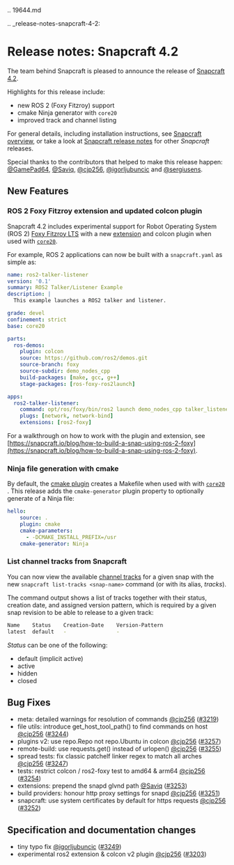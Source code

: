 .. 19644.md

.. _release-notes-snapcraft-4-2:

# Release notes: Snapcraft 4.2

The team behind Snapcraft is pleased to announce the release of [Snapcraft 4.2](https://github.com/snapcore/snapcraft/releases/tag/4.2).

Highlights for this release include:
* new ROS 2 (Foxy Fitzroy) support
* cmake Ninja generator with `core20`
* improved track and channel listing

For general details, including installation instructions, see [Snapcraft overview](snapcraft-overview.md), or take a look at [Snapcraft release notes](snapcraft-release-notes.md) for other  *Snapcraft*  releases.

Special thanks to the contributors that helped to make this release happen: [@GamePad64](https://github.com/GamePad64), [@Saviq](https://github.com/Saviq), [@cjp256](https://github.com/cjp256), [@igorljubuncic](https://github.com/igorljubuncic) and [@sergiusens](https://github.com/sergiusens).

## New Features

### ROS 2 Foxy Fitzroy extension and updated colcon plugin

Snapcraft 4.2 includes experimental support for Robot Operating System  (ROS 2) [Foxy Fitzroy LTS](https://index.ros.org/doc/ros2/Releases/Release-Foxy-Fitzroy)  with a new [extension](the-ros2-foxy-extension.md) and colcon plugin when used with [`core20`](base-snaps.md).

For example, ROS 2 applications can now be built with a  `snapcraft.yaml` as simple as:

```yaml
name: ros2-talker-listener
version: '0.1'
summary: ROS2 Talker/Listener Example
description: |
  This example launches a ROS2 talker and listener.

grade: devel
confinement: strict
base: core20

parts:
  ros-demos:
    plugin: colcon
    source: https://github.com/ros2/demos.git
    source-branch: foxy
    source-subdir: demo_nodes_cpp
    build-packages: [make, gcc, g++]
    stage-packages: [ros-foxy-ros2launch]

apps:
  ros2-talker-listener:
    command: opt/ros/foxy/bin/ros2 launch demo_nodes_cpp talker_listener.launch.py
    plugs: [network, network-bind]
    extensions: [ros2-foxy]
```

For a walkthrough on how to work with the plugin and extension, see [https://snapcraft.io/blog/how-to-build-a-snap-using-ros-2-foxy](https://snapcraft.io/blog/how-to-build-a-snap-using-ros-2-foxy).

### Ninja file generation with cmake

By default, the [cmake plugin](t/the-cmake-plugin/8621) creates a Makefile when used with with  [`core20`](base-snaps.md) . This release adds the `cmake-generator` plugin property to optionally generate of a Ninja file:

```yaml
hello:
    source: .
    plugin: cmake
    cmake-parameters:
      - -DCMAKE_INSTALL_PREFIX=/usr
    cmake-generator: Ninja
```
### List channel tracks from Snapcraft

You can now view the available [channel tracks](https://snapcraft.io/docs/using-tracks) for a given snap with the new `snapcraft list-tracks <snap-name>` command (or with its alias, _tracks_).

The command output shows a list of tracks together with their status, creation date, and assigned version pattern, which is required by a given snap revision to be able to release to a given track:


```bash
Name    Status    Creation-Date    Version-Pattern
latest  default   -                -
```

_Status_ can be one of the following:
* default (implicit active)
* active
* hidden
* closed

## Bug Fixes

* meta: detailed warnings for resolution of commands [@cjp256](https://github.com/cjp256) ([#3219](https://github.com/snapcore/snapcraft/pull/3219))
* file utils: introduce get_host_tool_path() to find commands on host [@cjp256](https://github.com/cjp256) ([#3244](https://github.com/snapcore/snapcraft/pull/3244))
* plugins v2: use repo.Repo not repo.Ubuntu in colcon [@cjp256](https://github.com/cjp256) ([#3257](https://github.com/snapcore/snapcraft/pull/3257))
* remote-build: use requests.get() instead of urlopen() [@cjp256](https://github.com/cjp256) ([#3255](https://github.com/snapcore/snapcraft/pull/3255))
* spread tests: fix classic patchelf linker regex to match all arches [@cjp256](https://github.com/cjp256) ([#3247](https://github.com/snapcore/snapcraft/pull/3247))
* tests: restrict colcon / ros2-foxy test to amd64 & arm64 [@cjp256](https://github.com/cjp256) ([#3254](https://github.com/snapcore/snapcraft/pull/3254))
* extensions: prepend the snapd glvnd path [@Saviq](https://github.com/Saviq) ([#3253](https://github.com/snapcore/snapcraft/pull/3253))
* build providers: honour http proxy settings for snapd [@cjp256](https://github.com/cjp256) ([#3251](https://github.com/snapcore/snapcraft/pull/3251))
* snapcraft: use system certificates by default for https requests [@cjp256](https://github.com/cjp256) ([#3252](https://github.com/snapcore/snapcraft/pull/3252))

## Specification and documentation changes

* tiny typo fix [@igorljubuncic](https://github.com/igorljubuncic) ([#3249](https://github.com/snapcore/snapcraft/pull/3249))
* experimental ros2 extension & colcon v2 plugin [@cjp256](https://github.com/cjp256) ([#3203](https://github.com/snapcore/snapcraft/pull/3203))